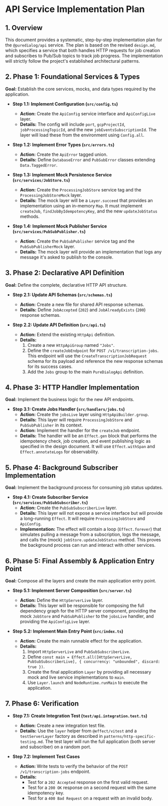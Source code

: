 # API Service Implementation Plan

## 1. Overview

This document provides a systematic, step-by-step implementation plan for the `@puredialog/api` service. The plan is based on the revised `design.md`, which specifies a service that both handles HTTP requests for job creation and subscribes to Pub/Sub topics to track job progress. The implementation will strictly follow the project's established architectural patterns.

## 2. Phase 1: Foundational Services & Types

**Goal:** Establish the core services, mocks, and data types required by the application.

- **Step 1.1: Implement Configuration (`src/config.ts`)**
  - **Action:** Create the `ApiConfig` service interface and `ApiConfigLive` layer.
  - **Details:** The config will include `port`, `gcpProjectId`, `jobProcessingTopicId`, and the new `jobEventsSubscriptionId`. The layer will load these from the environment using `Config.all`.

- **Step 1.2: Implement Error Types (`src/errors.ts`)**
  - **Action:** Create the `ApiError` tagged union.
  - **Details:** Define `DatabaseError` and `PubSubError` classes extending `Data.TaggedError`.

- **Step 1.3: Implement Mock Persistence Service (`src/services/JobStore.ts`)**
  - **Action:** Create the `ProcessingJobStore` service tag and the `ProcessingJobStoreMock` layer.
  - **Details:** The mock layer will be a `Layer.succeed` that provides an implementation using an in-memory `Map`. It must implement `createJob`, `findJobByIdempotencyKey`, and the new `updateJobStatus` methods.

- **Step 1.4: Implement Mock Publisher Service (`src/services/PubSubPublisher.ts`)**
  - **Action:** Create the `PubSubPublisher` service tag and the `PubSubPublisherMock` layer.
  - **Details:** The mock layer will provide an implementation that logs any message it's asked to publish to the console.

## 3. Phase 2: Declarative API Definition

**Goal:** Define the complete, declarative HTTP API structure.

- **Step 2.1: Update API Schemas (`src/schemas.ts`)**
  - **Action:** Create a new file for shared API response schemas.
  - **Details:** Define `JobAccepted` (`202`) and `JobAlreadyExists` (`200`) response schemas.

- **Step 2.2: Update API Definition (`src/api.ts`)**
  - **Action:** Extend the existing `HttpApi` definition.
  - **Details:**
    1. Create a new `HttpApiGroup` named `"Jobs"`.
    2. Define the `createJobEndpoint` for `POST /v1/transcription-jobs`. This endpoint will use the `CreateTranscriptionJobRequest` schema for its payload and reference the new response schemas for its success cases.
    3. Add the `Jobs` group to the main `PureDialogApi` definition.

## 4. Phase 3: HTTP Handler Implementation

**Goal:** Implement the business logic for the new API endpoints.

- **Step 3.1: Create Jobs Handler (`src/handlers/jobs.ts`)**
  - **Action:** Create the `jobsLive` layer using `HttpApiBuilder.group`.
  - **Details:** This layer will require `ProcessingJobStore` and `PubSubPublisher` in its context.
  - **Action:** Implement the handler for the `createJob` endpoint.
  - **Details:** The handler will be an `Effect.gen` block that performs the idempotency check, job creation, and event publishing logic as specified in the design document. It will use `Effect.withSpan` and `Effect.annotateLogs` for observability.

## 5. Phase 4: Background Subscriber Implementation

**Goal:** Implement the background process for consuming job status updates.

- **Step 4.1: Create Subscriber Service (`src/services/PubSubSubscriber.ts`)**
  - **Action:** Create the `PubSubSubscriberLive` layer.
  - **Details:** This layer will not expose a service interface but will provide a long-running `Effect`. It will require `ProcessingJobStore` and `ApiConfig`.
  - **Implementation:** The effect will contain a loop (`Effect.forever`) that simulates pulling a message from a subscription, logs the message, and calls the (mock) `jobStore.updateJobStatus` method. This proves the background process can run and interact with other services.

## 6. Phase 5: Final Assembly & Application Entry Point

**Goal:** Compose all the layers and create the main application entry point.

- **Step 5.1: Implement Server Composition (`src/server.ts`)**
  - **Action:** Define the `HttpServerLive` layer.
  - **Details:** This layer will be responsible for composing the full dependency graph for the HTTP server component, providing the mock `JobStore` and `PubSubPublisher` to the `jobsLive` handler, and providing the `ApiConfigLive` layer.

- **Step 5.2: Implement Main Entry Point (`src/index.ts`)**
  - **Action:** Create the main runnable effect for the application.
  - **Details:**
    1. Import `HttpServerLive` and `PubSubSubscriberLive`.
    2. Define `const main = Effect.all([HttpServerLive, PubSubSubscriberLive], { concurrency: "unbounded", discard: true })`.
    3. Create the final application `Layer` by providing all necessary mock and live service implementations to `main`.
    4. Use `Layer.launch` and `NodeRuntime.runMain` to execute the application.

## 7. Phase 6: Verification

- **Step 7.1: Create Integration Test (`test/api.integration.test.ts`)**
  - **Action:** Create a new integration test file.
  - **Details:** Use the `layer` helper from `@effect/vitest` and a `testServerLayer` factory as described in `patterns/http-specific-testing.md`. The test layer will run the full application (both server and subscriber) on a random port.

- **Step 7.2: Implement Test Cases**
  - **Action:** Write tests to verify the behavior of the `POST /v1/transcription-jobs` endpoint.
  - **Details:**
    - Test for a `202 Accepted` response on the first valid request.
    - Test for a `200 OK` response on a second request with the same idempotency key.
    - Test for a `400 Bad Request` on a request with an invalid body.
